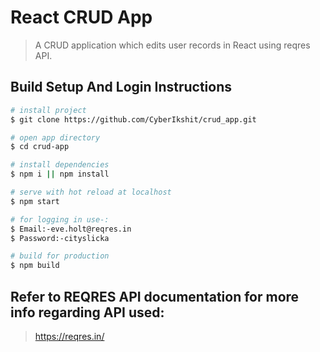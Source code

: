 # React CRUD App 

> A CRUD application which edits user records in React using reqres API.  

## Build Setup And Login Instructions

```bash
# install project
$ git clone https://github.com/CyberIkshit/crud_app.git

# open app directory
$ cd crud-app

# install dependencies
$ npm i || npm install

# serve with hot reload at localhost
$ npm start

# for logging in use-:
$ Email:-eve.holt@reqres.in
$ Password:-cityslicka

# build for production
$ npm build

```

## Refer to REQRES API documentation for more info regarding API used:

> https://reqres.in/
